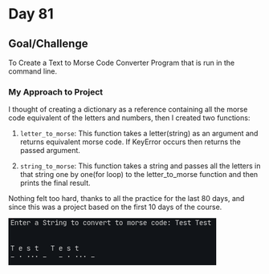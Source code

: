 # Day 81

## Goal/Challenge

To Create a Text to Morse Code Converter Program that is run in the command line.

### My Approach to Project

I thought of creating a dictionary as a reference containing all the morse code equivalent of the letters and numbers, then I created two functions:

1. ```letter_to_morse```: This function takes a letter(string) as an argument and returns equivalent morse code. If KeyError occurs then returns the passed argument.

2. ```string_to_morse```: This function takes a string and passes all the letters in that string one by one(for loop) to the letter_to_morse function and then prints the final result.

Nothing felt too hard, thanks to all the practice for the last 80 days, and since this was a project based on the first 10 days of the course.

![Sample Output](Morse_code.png)
